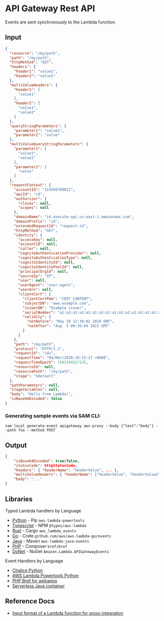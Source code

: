 # API Gateway Rest API

Events are sent synchronously to the Lambda function.

## Input

```json
{
  "resource": "/my/path",
  "path": "/my/path",
  "httpMethod": "GET",
  "headers": {
    "header1": "value1",
    "header2": "value2"
  },
  "multiValueHeaders": {
    "header1": [
      "value1"
    ],
    "header2": [
      "value1",
      "value2"
    ]
  },
  "queryStringParameters": {
    "parameter1": "value1",
    "parameter2": "value"
  },
  "multiValueQueryStringParameters": {
    "parameter1": [
      "value1",
      "value2"
    ],
    "parameter2": [
      "value"
    ]
  },
  "requestContext": {
    "accountId": "123456789012",
    "apiId": "id",
    "authorizer": {
      "claims": null,
      "scopes": null
    },
    "domainName": "id.execute-api.us-east-1.amazonaws.com",
    "domainPrefix": "id",
    "extendedRequestId": "request-id",
    "httpMethod": "GET",
    "identity": {
      "accessKey": null,
      "accountId": null,
      "caller": null,
      "cognitoAuthenticationProvider": null,
      "cognitoAuthenticationType": null,
      "cognitoIdentityId": null,
      "cognitoIdentityPoolId": null,
      "principalOrgId": null,
      "sourceIp": "IP",
      "user": null,
      "userAgent": "user-agent",
      "userArn": null,
      "clientCert": {
        "clientCertPem": "CERT_CONTENT",
        "subjectDN": "www.example.com",
        "issuerDN": "Example issuer",
        "serialNumber": "a1:a1:a1:a1:a1:a1:a1:a1:a1:a1:a1:a1:a1:a1:a1:a1",
        "validity": {
          "notBefore": "May 28 12:30:02 2019 GMT",
          "notAfter": "Aug  5 09:36:04 2021 GMT"
        }
      }
    },
    "path": "/my/path",
    "protocol": "HTTP/1.1",
    "requestId": "id=",
    "requestTime": "04/Mar/2020:19:15:17 +0000",
    "requestTimeEpoch": 1583349317135,
    "resourceId": null,
    "resourcePath": "/my/path",
    "stage": "$default"
  },
  "pathParameters": null,
  "stageVariables": null,
  "body": "Hello from Lambda!",
  "isBase64Encoded": false
}
```

### Generating sample events via SAM CLI:

```shell
sam local generate-event apigateway aws-proxy --body {"test":"body"} --path foo --method POST
```

## Output

```json
{
    "isBase64Encoded": true|false,
    "statusCode": httpStatusCode,
    "headers": { "headerName": "headerValue", ... },
    "multiValueHeaders": { "headerName": ["headerValue", "headerValue2", ...], ... },
    "body": "..."
}
```

## Libraries

Typed Lambda handlers by Language

- [Python](https://awslabs.github.io/aws-lambda-powertools-python/latest/utilities/data_classes/#api-gateway-proxy) - Pip `aws-lambda-powertools`
- [Typescript](https://github.com/DefinitelyTyped/DefinitelyTyped/blob/master/types/aws-lambda/trigger/api-gateway-proxy.d.ts) - NPM `@types/aws-lambda`
- [Rust](https://github.com/LegNeato/aws-lambda-events/blob/master/aws_lambda_events/src/generated/apigw.rs) - Cargo `aws_lambda_events`
- [Go](https://github.com/aws/aws-lambda-go/blob/main/events/README_ApiGatewayEvent.md) - Crate `github.com/aws/aws-lambda-go/events`
- [Java](https://github.com/aws/aws-lambda-java-libs/blob/master/aws-lambda-java-events/src/main/java/com/amazonaws/services/lambda/runtime/events/APIGatewayProxyRequestEvent.java) - Maven `aws-lambda-java-events`
- [PHP](https://bref.sh/docs/function/handlers.html#api-gateway-http-events) - Composer `bref/bref`
- [DoNet](https://github.com/aws/aws-lambda-dotnet/tree/master/Libraries/src/Amazon.Lambda.APIGatewayEvents) - NuGet `Amazon.Lambda.APIGatewayEvents`

Event Handlers by Language

- [Chalice Python](https://aws.github.io/chalice/tutorials/basicrestapi.html)
- [AWS Lambda Powertools Python](https://awslabs.github.io/aws-lambda-powertools-python/latest/core/event_handler/api_gateway/)
- [PHP Bref for webapps](https://bref.sh/docs/runtimes/http.html)
- [Serverless Java container](https://github.com/awslabs/aws-serverless-java-container)

## Reference Docs

- [Input format of a Lambda function for proxy integration](https://docs.aws.amazon.com/apigateway/latest/developerguide/set-up-lambda-proxy-integrations.html#api-gateway-simple-proxy-for-lambda-input-format)
